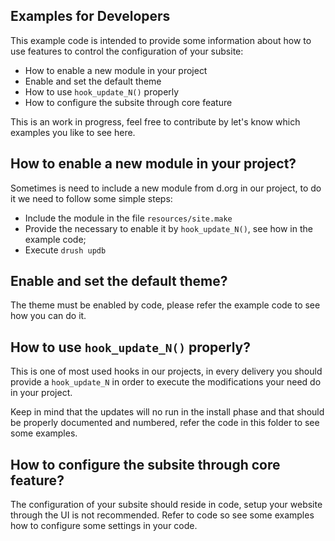 Examples for Developers
--------------------------
This example code is intended to provide some information about how to
use features to control the configuration of your subsite:
- How to enable a new module in your project
- Enable and set the default theme
- How to use `hook_update_N()` properly
- How to configure the subsite through core feature

This is an work in progress, feel free to contribute by let's know
which examples you like to see here.

How to enable a new module in your project?
--------------------------
Sometimes is need to include a new module from d.org in our project, to
do it we need to follow some simple steps:
- Include the module in the file `resources/site.make`
- Provide the necessary to enable it by `hook_update_N()`, see how in the
  example code;
- Execute `drush updb`

Enable and set the default theme?
--------------------------
The theme must be enabled by code, please refer the example code to
see how you can do it.

How to use `hook_update_N()` properly?
--------------------------
This is one of most used hooks in our projects, in every delivery you
should provide a `hook_update_N` in order to execute the modifications
your need do in your project.

Keep in mind that the updates will no run in the install phase and that
should be properly documented and numbered, refer the code in this folder
to see some examples.

How to configure the subsite through core feature?
--------------------------
The configuration of your subsite should reside in code, setup your website
through the UI is not recommended. Refer to code so see some examples how
to configure some settings in your code.
